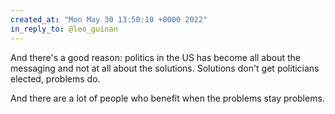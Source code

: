 ```yaml
---
created_at: "Mon May 30 13:50:10 +0000 2022"
in_reply_to: @leo_guinan
---
```


And there's a good reason: politics in the US has become all about the messaging and not at all about the solutions. Solutions don't get politicians elected, problems do. 

And there are a lot of people who benefit when the problems stay problems.